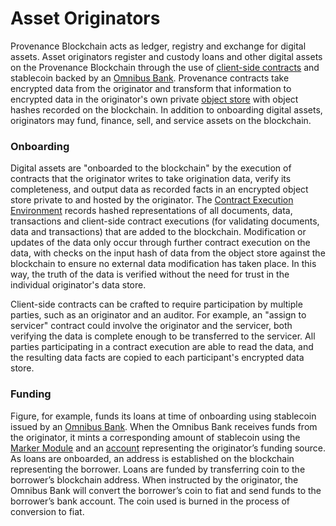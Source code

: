 # Asset Originators

Provenance Blockchain acts as ledger, registry and exchange for digital assets. Asset originators register and custody loans and other digital assets on the Provenance Blockchain through the use of [client-side contracts](../../p8e/overview.md) and stablecoin backed by an [Omnibus Bank](omnibus-banks.md). Provenance contracts take encrypted data from the originator and transform that information to encrypted data in the originator's own private [object store](../../p8e/components-1/encrypted-object-store/) with object hashes recorded on the blockchain. In addition to onboarding digital assets, originators may fund, finance, sell, and service assets on the blockchain. 

### Onboarding

Digital assets are "onboarded to the blockchain" by the execution of contracts that the originator writes to take origination data, verify its completeness, and output data as recorded facts in an encrypted object store private to and hosted by the originator. The [Contract Execution Environment](../../p8e/overview.md) records hashed representations of all documents, data, transactions and client-side contract executions \(for validating documents, data and transactions\) that are added to the blockchain. Modification or updates of the data only occur through further contract execution on the data, with checks on the input hash of data from the object store against the blockchain to ensure no external data modification has taken place. In this way, the truth of the data is verified without the need for trust in the individual originator's data store.

Client-side contracts can be crafted to require participation by multiple parties, such as an originator and an auditor. For example, an "assign to servicer" contract could involve the originator and the servicer, both verifying the data is complete enough to be transferred to the servicer. All parties participating in a contract execution are able to read the data, and the resulting data facts are copied to each participant's encrypted data store.

### Funding

Figure, for example, funds its loans at time of onboarding using stablecoin issued by an [Omnibus Bank](omnibus-banks.md). When the Omnibus Bank receives funds from the originator, it mints a corresponding amount of stablecoin using the [Marker Module](../../modules/marker-module.md) and an [account](../../blockchain/basics/accounts.md) representing the originator’s funding source. As loans are onboarded, an address is established on the blockchain representing the borrower. Loans are funded by transferring coin to the borrower’s blockchain address. When instructed by the originator, the Omnibus Bank will convert the borrower’s coin to fiat and send funds to the borrower’s bank account. The coin used is burned in the process of conversion to fiat.

